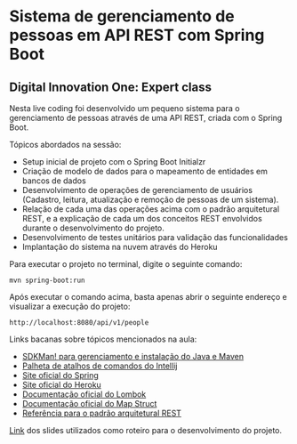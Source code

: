 <h1>Sistema de gerenciamento de pessoas em API REST com Spring Boot</h1>
<h2>Digital Innovation One: Expert class</h2>


Nesta live coding foi desenvolvido um pequeno sistema para o gerenciamento de pessoas através de uma API REST, criada com o Spring Boot.

Tópicos abordados na sessão:


* Setup inicial de projeto com o Spring Boot Initialzr
* Criação de modelo de dados para o mapeamento de entidades em bancos de dados
* Desenvolvimento de operações de gerenciamento de usuários (Cadastro, leitura, atualização e remoção de pessoas de um sistema).
* Relação de cada uma das operações acima com o padrão arquitetural REST, e a explicação de cada um dos conceitos REST envolvidos durante o desenvolvimento do projeto.
* Desenvolvimento de testes unitários para validação das funcionalidades
* Implantação do sistema na nuvem através do Heroku

Para executar o projeto no terminal, digite o seguinte comando:

```shell script
mvn spring-boot:run 
```

Após executar o comando acima, basta apenas abrir o seguinte endereço e visualizar a execução do projeto:

```
http://localhost:8080/api/v1/people
```

Links bacanas sobre tópicos mencionados na aula:

* [SDKMan! para gerenciamento e instalação do Java e Maven](https://sdkman.io/)
* [Palheta de atalhos de comandos do Intellij](https://resources.jetbrains.com/storage/products/intellij-idea/docs/IntelliJIDEA_ReferenceCard.pdf)
* [Site oficial do Spring](https://spring.io/)
* [Site oficial do Heroku](https://www.heroku.com/)
* [Documentação oficial do Lombok](https://projectlombok.org/)
* [Documentação oficial do Map Struct](https://mapstruct.org/)
* [Referência para o padrão arquitetural REST](https://restfulapi.net/)

[Link](https://drive.google.com/file/d/1crVPOVl6ok2HeYjh3fjQuGQn2lDZVHrn/view?usp=sharing) dos slides utilizados como roteiro para o desenvolvimento do projeto.
